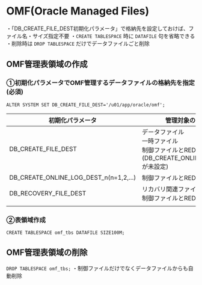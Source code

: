 # OMF(Oracle Managed Files)

・「DB_CREATE_FILE_DEST初期化パラメータ」で格納先を設定しておけば、ファイル名・サイズ指定不要
・`CREATE TABLESPACE` 時に `DATAFILE` 句を省略できる
・削除時は `DROP TABLESPACE` だけでデータファイルごと削除
## OMF管理表領域の作成

### ①初期化パラメータでOMF管理するデータファイルの格納先を指定(必須)
`ALTER SYSTEM SET DB_CREATE_FILE_DEST='/u01/app/oracle/omf';`

| 初期化パラメータ                               | 管理対象のファイル                                                                 |
| -------------------------------------- | ------------------------------------------------------------------------- |
| DB_CREATE_FILE_DEST                    | データファイル<br>一時ファイル<br>制御ファイルとREDOファイル<br>(DB_CREATE_ONLINE_LOG_DEST_nが未設定) |
| DB_CREATE_ONLINE_LOG_DEST_n(n=1,2,...) | 制御ファイルとREDOファイル                                                           |
| DB_RECOVERY_FILE_DEST                  | リカバリ関連ファイル<br>制御ファイルとREDOファイル                                             |
|                                        |                                                                           |
### ②表領域作成
`CREATE TABLESPACE omf_tbs DATAFILE SIZE100M;`
## OMF管理表領域の削除

`DROP TABLESPACE omf_tbs;`
・制御ファイルだけでなくデータファイルからも自動削除
